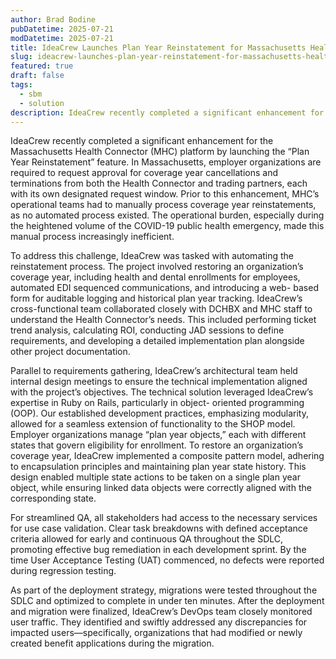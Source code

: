 ```yaml
---
author: Brad Bodine
pubDatetime: 2025-07-21
modDatetime: 2025-07-21
title: IdeaCrew Launches Plan Year Reinstatement for Massachusetts Health Connector
slug: ideacrew-launches-plan-year-reinstatement-for-massachusetts-health-connector
featured: true
draft: false
tags:
  - sbm
  - solution
description: IdeaCrew recently completed a significant enhancement for the Massachusetts Health Connector (MHC) platform by launching the “Plan Year Reinstatement” feature.
---
```


IdeaCrew recently completed a significant enhancement for the Massachusetts Health Connector (MHC) platform by launching the “Plan Year Reinstatement” feature. In Massachusetts, employer organizations are required to request approval for coverage year cancellations and terminations from both the Health Connector and trading partners, each with its own designated request window. Prior to this enhancement, MHC’s operational teams had to manually process coverage year reinstatements, as no automated process existed. The operational burden, especially during the heightened volume of the COVID-19 public health emergency, made this manual process increasingly inefficient.

To address this challenge, IdeaCrew was tasked with automating the reinstatement process. The project involved restoring an organization’s coverage year, including health and dental enrollments for employees, automated EDI sequenced communications, and introducing a web- based form for auditable logging and historical plan year tracking. IdeaCrew’s cross-functional team collaborated closely with DCHBX and MHC staff to understand the Health Connector’s needs. This included performing ticket trend analysis, calculating ROI, conducting JAD sessions to define requirements, and developing a detailed implementation plan alongside other project documentation.

Parallel to requirements gathering, IdeaCrew’s architectural team held internal design meetings to ensure the technical implementation aligned with the project’s objectives. The technical solution leveraged IdeaCrew’s expertise in Ruby on Rails, particularly in object- oriented programming (OOP). Our established development practices, emphasizing modularity, allowed for a seamless extension of functionality to the SHOP model. Employer organizations manage “plan year objects,” each with different states that govern eligibility for enrollment. To restore an organization’s coverage year, IdeaCrew implemented a composite pattern model, adhering to encapsulation principles and maintaining plan year state history. This design enabled multiple state actions to be taken on a single plan year object, while ensuring linked data objects were correctly aligned with the corresponding state.

For streamlined QA, all stakeholders had access to the necessary services for use case validation. Clear task breakdowns with defined acceptance criteria allowed for early and continuous QA throughout the SDLC, promoting effective bug remediation in each development sprint. By the time User Acceptance Testing (UAT) commenced, no defects were reported during regression testing.

As part of the deployment strategy, migrations were tested throughout the SDLC and optimized to complete in under ten minutes. After the deployment and migration were finalized, IdeaCrew’s DevOps team closely monitored user traffic. They identified and swiftly addressed any discrepancies for impacted users—specifically, organizations that had modified or newly created benefit applications during the migration.
